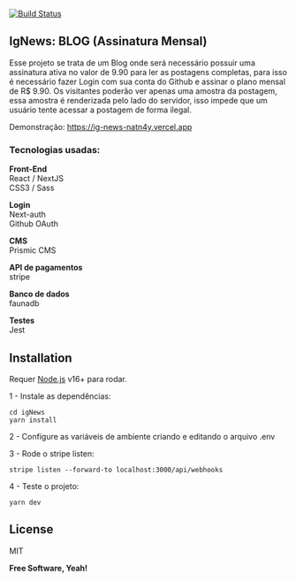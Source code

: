 <p class="has-line-data" data-line-start="0" data-line-end="1"><a href="https://travis-ci.org/joemccann/dillinger"><img src="https://travis-ci.org/joemccann/dillinger.svg?branch=master" alt="Build Status"></a></p>
<h2 class="code-line" data-line-start=1 data-line-end=2 ><a id="IgNews_BLOG_Assinatura_Mensal_1"></a>IgNews: BLOG (Assinatura Mensal)</h2>
<p class="has-line-data" data-line-start="3" data-line-end="4">Esse projeto se trata de um Blog onde será necessário possuir uma assinatura ativa no valor de 9.90 para ler as postagens completas, para isso é necessário fazer Login com sua conta do Github e assinar o plano mensal de R$ 9.90. Os visitantes poderão ver apenas uma amostra da postagem, essa amostra é renderizada pelo lado do servidor, isso impede que um usuário tente acessar a postagem de forma ilegal.</p>
<p class="has-line-data" data-line-start="5" data-line-end="6">Demonstração: <a href="https://ig-news-natn4y.vercel.app">https://ig-news-natn4y.vercel.app</a></p>
<h3 class="code-line" data-line-start=7 data-line-end=8 ><a id="Tecnologias_usadas_7"></a><strong>Tecnologias usadas:</strong></h3>
<p class="has-line-data" data-line-start="9" data-line-end="12"><strong>Front-End</strong><br>
React / NextJS<br>
CSS3 / Sass</p>
<p class="has-line-data" data-line-start="13" data-line-end="16"><strong>Login</strong><br>
Next-auth<br>
Github OAuth</p>
<p class="has-line-data" data-line-start="17" data-line-end="19"><strong>CMS</strong><br>
Prismic CMS</p>
<p class="has-line-data" data-line-start="20" data-line-end="22"><strong>API de pagamentos</strong><br>
stripe</p>
<p class="has-line-data" data-line-start="23" data-line-end="25"><strong>Banco de dados</strong><br>
faunadb</p>
<p class="has-line-data" data-line-start="26" data-line-end="28"><strong>Testes</strong><br>
Jest</p>
<h2 class="code-line" data-line-start=29 data-line-end=30 ><a id="Installation_29"></a>Installation</h2>
<p class="has-line-data" data-line-start="31" data-line-end="32">Requer <a href="https://nodejs.org/">Node.js</a> v16+ para rodar.</p>
<p class="has-line-data" data-line-start="33" data-line-end="34">1 - Instale as dependências:</p>
<pre><code class="has-line-data" data-line-start="36" data-line-end="39" class="language-sh"><span class="hljs-built_in">cd</span> igNews
yarn install
</code></pre>
<p class="has-line-data" data-line-start="39" data-line-end="40">2 - Configure as variáveis de ambiente criando e editando o arquivo .env</p>
<p class="has-line-data" data-line-start="41" data-line-end="42">3 - Rode o stripe listen:</p>
<pre><code class="has-line-data" data-line-start="44" data-line-end="46" class="language-sh">stripe listen --forward-to localhost:<span class="hljs-number">3000</span>/api/webhooks
</code></pre>
<p class="has-line-data" data-line-start="47" data-line-end="48">4 - Teste o projeto:</p>
<pre><code class="has-line-data" data-line-start="50" data-line-end="52" class="language-sh">yarn dev
</code></pre>
<h2 class="code-line" data-line-start=53 data-line-end=54 ><a id="License_53"></a>License</h2>
<p class="has-line-data" data-line-start="55" data-line-end="56">MIT</p>
<p class="has-line-data" data-line-start="57" data-line-end="58"><strong>Free Software, Yeah!</strong></p>
